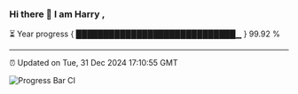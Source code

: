 ### Hi there 👋 I am Harry , 

⏳ Year progress { █████████████████████████████▁ } 99.92 %

---

⏰ Updated on Tue, 31 Dec 2024 17:10:55 GMT

![Progress Bar CI](https://github.com/duykhang68/duykhang68/workflows/Progress%20Bar%20CI/badge.svg)
